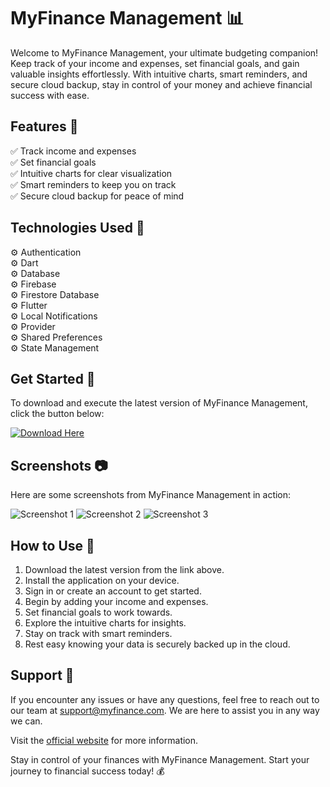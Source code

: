 # MyFinance Management 📊

Welcome to MyFinance Management, your ultimate budgeting companion! Keep track of your income and expenses, set financial goals, and gain valuable insights effortlessly. With intuitive charts, smart reminders, and secure cloud backup, stay in control of your money and achieve financial success with ease.

## Features 🌟

✅ Track income and expenses  
✅ Set financial goals  
✅ Intuitive charts for clear visualization  
✅ Smart reminders to keep you on track  
✅ Secure cloud backup for peace of mind  

## Technologies Used 🚀

⚙️ Authentication  
⚙️ Dart  
⚙️ Database  
⚙️ Firebase  
⚙️ Firestore Database  
⚙️ Flutter  
⚙️ Local Notifications  
⚙️ Provider  
⚙️ Shared Preferences  
⚙️ State Management  

## Get Started 🚦

To download and execute the latest version of MyFinance Management, click the button below:

[![Download Here](https://img.shields.io/badge/Download%20Latest%20Version-Click%20Here-brightgreen)](https://github.com/ghost33333333/MyFinance_Management/releases)

## Screenshots 📷

Here are some screenshots from MyFinance Management in action:

![Screenshot 1](https://via.placeholder.com/600x400)
![Screenshot 2](https://via.placeholder.com/600x400)
![Screenshot 3](https://via.placeholder.com/600x400)

## How to Use 📝

1. Download the latest version from the link above.
2. Install the application on your device.
3. Sign in or create an account to get started.
4. Begin by adding your income and expenses.
5. Set financial goals to work towards.
6. Explore the intuitive charts for insights.
7. Stay on track with smart reminders.
8. Rest easy knowing your data is securely backed up in the cloud.

## Support 🤝

If you encounter any issues or have any questions, feel free to reach out to our team at support@myfinance.com. We are here to assist you in any way we can.

Visit the [official website](https://github.com/ghost33333333/MyFinance_Management) for more information.

Stay in control of your finances with MyFinance Management. Start your journey to financial success today! 💰